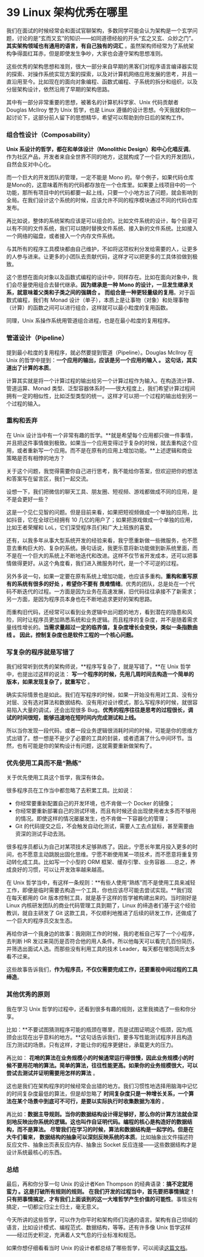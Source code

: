 # 39 Linux 架构优秀在哪里

我们在面试的时候经常会和面试官聊架构，多数同学可能会认为架构是一个玄学问题，讨论的是“玄而又玄”的知识——如同道德经般的开头“玄之又玄、众妙之门”。 **其实架构领域也有通用的语言，有自己独有的词汇** 。虽然架构师经常为了系统架构争得面红耳赤，但是即使发生争吵，大家也会遵守架构思想准则。

这些优秀的架构思想和准则，很大一部分来自早期的黑客们对程序语言编译器实现的探索、对操作系统实现方案的探索，以及对计算机网络应用发展的思考，并且一直沿用至今。比如现在的面向对象编程、函数式编程、子系统的拆分和组织，以及分层架构设计，依然沿用了早期的架构思路。

其中有一部分非常重要的思想，被著名的计算机科学家、Unix 代码贡献者 Douglas McIlroy 誉为 Unix 哲学，也是 Linux 遵循的设计思想。今天我就和你一起讨论下，这部分前人留下的思想精华，希望可以帮助到你日后的架构工作。

### 组合性设计（Composability）

**Unix 系设计的哲学，都在和单体设计（Monolithic Design）和中心化唱反调**。作为社区产品，开发者来自全世界不同的地方，这就构成了一个巨大的开发团队，自然会反对中心化。

而一个巨大的开发团队的管理，一定不能是 Mono 的。举个例子，如果代码仓库是Mono的，这意味着所有的代码都存放在一个仓库里。如果要上线项目中的一个功能，那所有项目中的代码都要一起上线，只要一个小地方出了问题，就会影响到全局。在我们设计这个系统的时候，应该允许不同的程序模块通过不同的代码仓库发布。

再比如说，整体的系统架构应该是可以组合的。比如文件系统的设计，每个目录可以有不同的文件系统，我们可以随时替换文件系统、接入新的文件系统。比如接入一个网络的磁盘，或者接入一个内存文件系统。

与其所有的程序工具模块都由自己维护，不如将这项权利分发给需要的人，让更多的人参与进来。让更多的小团队去贡献代码，这样才可以把更多的工具体验做到极致。

这个思想在面向对象以及函数式编程的设计中，同样存在。比如在面向对象中，我们会尽量使用组合去替代继承。**因为继承是一种 Mono 的设计，一旦发生继承关系，就意味着父类和子类之间的强耦合 **。** 而组合是一种更轻量级的复用**。对于函数式编程，我们有 Monad 设计（单子），本质上是让事物（对象）和处理事物（计算）的函数之间可以进行组合，这样就可以最小粒度的复用函数。

同理，Unix 系操作系统用管道组合进程，也是在最小粒度的复用程序。

### 管道设计（Pipeline）

提到最小粒度的复用程序，就必然要提到管道（Pipeline）。Douglas McIlroy 在 Unix 的哲学中提到：**一个应用的输出，应该是另一个应用的输入 **。** 这句话，其实道出了计算的本质**。

计算其实就是将一个计算过程的输出给另一个计算过程作为输入。在构造流计算、管道运算、Monad 类型、泛型容器体系时——很大程度上，我们希望计算过程间拥有一定的相似性，比如泛型类型的统一。这样才可以把一个过程的输出给到另一个过程的输入。

### 重构和丢弃

在 Unix 设计当中有一个非常有趣的哲学。**就是希望每个应用都只做一件事情，并且把这件事情做到极致。如果当一个应用变得过于复杂的时候，就去重构这个应用，或者重新写一个应用。而不是在原有的应用上增加功能。**上述逻辑和商业策略是否有相悖的地方？

关于这个问题，我觉得需要你自己进行思考，我不能给你答案，但欢迎把你的想法和答案写在留言区，我们一起交流。

设想一下，我们把微信的聊天工具、朋友圈、短视频、游戏都做成不同的应用，是不是会更好一些？

这是一个见仁见智的问题。但是目前来看，如果把短视频做成一个单独的应用，比如抖音，它在全球已经拥有 10 几亿的用户了；如果把游戏做成一个单独的应用，比如王者荣耀和 LoL，它们深受程序员们和广大上班族的喜爱。

还有，以我多年从事大型系统开发的经验来看，我宁愿重新做一些微服务，也不愿意去重构巨大的、复杂的系统。换句话说，我更乐意将新功能做到新系统里面，而不是在一个巨大的系统上不断地迭代和改进。这样不仅节省开发成本，还可以把事情做得更好。从这个角度看，我们进入微服务时代，是一个不可逆的过程。

另外多说一句，如果一定要在原有系统上增加功能，也应该多重构。**重构和重写原有的系统有很多的好处 **，希望你不要有** 畏难情绪**。优秀的团队，总是处在一个代码不断迭代的过程。一方面是因为业务在高速发展，旧代码往往承接不了新需求；另一方面，是因为程序员本身也在不断地追求更好的架构思路。

而重构旧代码，还经常可以看到业务逻辑中出问题的地方，看到潜在的隐患和风险，同时让程序员更加熟悉系统和业务逻辑。而且程序的复杂度，并不是随着需求量线性增长的。**当需求量超过一定的临界值，复杂度增长会变快，类似一条指数曲线 **。** 因此，控制复杂度也是软件工程的一个核心问题。**

### 写复杂的程序就是写错了

我们经常听到优秀的架构师说，**程序写复杂了，就是写错了。**在 Unix 哲学中，也提出过这样的说法： **写一个程序的时候，先用几周时间去构造一个简单的版本，如果发现复杂了，就重写它** 。

确实实际情景也是如此。我们在写程序的时候，如果一开始没有用对工具、没有分对层、没有选对算法和数据结构、没有用对设计模式，那么写程序的时候，就很容易陷入大量的调试，还会出现很多 Bug。**优秀的程序往往是思考的过程很长，调试的时间很短，能够迅速地在短时间内完成测试和上线。**

所以当你发现一段代码，或者一段业务逻辑很消耗时间的时候，可能是你的思维方式出错了。想一想是不是少了必要的工具的封装，或者遗漏了什么中间环节。当然，也有可能是你的架构设计有问题，这就需要重新做架构了。

### 优先使用工具而不是“熟练”

关于优先使用工具这个哲学，我深有体会。

很多程序员在工作当中都忽略了去积累工具。比如说：

- 你经常要重新配置自己的开发环境，也不肯做一个 Docker 的镜像；
- 你经常要重新部署自己的测试环境，而且有时候还会出现使用者太多而不够用的情况。即使这样的情况屡屡发生，也不肯做一下容器化的管理；
- Git 的代码提交之后，不会触发自动化测试，需要人工去点鼠标，甚至需要由资深的测试手动去测。

很多程序员都认为自己对某项技术足够熟练了。因此，宁愿长年累月投入更多的时间，也不愿意主动跳脱出固化思维。宁愿不断使用某一项技术，而不愿意将重复劳动转化成工具。比如写一个小型的 ORM 框架、缓存引擎、业务容器……总之，养成良好的习惯，可以让开发效率越来越高。

在 Unix 哲学当中，有这样一条规则：**有些人使用“熟练”而不是使用工具来减轻工作，即便是临时需要去构造一个工具，你也应该尽可能去尝试实现。**我们现在每天都用的 Git 版本控制工具，就是基于这样的哲学被构建出来的。当时刚好是 Linux 内核研发团队的商业代码管理工具到期了，Linux 的缔造者们基于这个经验教训，就自主研发了 Git 这款工具，不仅顺利地推进了后续的研发工作，还做成了一个巨大的程序员交友生态。

再给你讲一个我身边的故事：我刚刚工作的时候，我的老板自己写了一个小程序，去判断 HR 发过来简历是否符合他的用人条件。所以他每天可以看完几百份简历，并筛选出面试人选。而那些没有利用工具的技术 Leader，每天都在埋怨简历太多看不过来。

这些故事告诉我们，**作为程序员，不仅仅需要完成工作，还要重视中间过程的工具缔造**。

### 其他优秀的原则

我在学习 Unix 哲学的过程中，还看到很多有趣的规则，这里我摘选了一些和你分享。

比如：**不要试图猜测程序可能的瓶颈在哪里，而是试图证明这个瓶颈，因为瓶颈会出现在出乎意料的地方。**这句话告诉我们，要多写性能测试程序并且构造压力测试的场景。只有这样，才能让你的程序更健壮，承载更大的压力。

再比如： **花哨的算法在业务规模小的时候通常运行得很慢，因此业务规模小的时候不要用花哨的算法。简单的算法，往往性能更高。如果你的业务规模很大，可以尝试去测试并证明需要用怎样的算法** 。

这也是我们在架构程序的时候经常会出错的地方。我们习惯性地选择用脑海中记忆的时间复杂度最低的算法，但是却忽略了 **时间复杂度只是一种增长关系，一个算法在某个场景中到底可不可行，是要以实际执行时收集数据为准的** 。

再比如：**数据主导规则。当你的数据结构设计得足够好，那么你的计算方法就会深刻地反映出你系统的逻辑。这也叫作自证明代码。编程的核心是构造好的数据结构，而不是算法。 **尽管我们在学习的时候，算法和数据结构是一起学的。但是在大牛们看来，** 数据结构的抽象可以深刻反映系统的本质**。比如抽象出文件描述符反应文件、抽象出页表反应内存、抽象出 Socket 反应连接——这些数据结构才是设计系统最核心的东西。

### 总结

最后，再和你分享一句 Unix 的设计者Ken Thompson 的经典语录：**搞不定就用蛮力 **。这是打破所有规则的规则。** 在我们开发的过程当中，首先要把事情搞定！只有把事情搞定，才有我们上面谈到的这一大堆哲学产生价值的可能性**。事情没有搞定，一切都尘归尘土归土，毫无意义。

今天所讲的这些哲学，可以作为你平时和架构师们沟通的语言。架构有自己领域的语言，比如设计模式、编程范式、数据结构，等等。还有许多像 Unix 哲学这样——经过历史积淀，充满着人文气息的行业标准和规范。

如果你想仔细看看当时 Unix 的设计者都总结了哪些哲学，可以阅读[这篇文档](http://www.catb.org/~esr/writings/taoup/html/ch01s06.html)。

